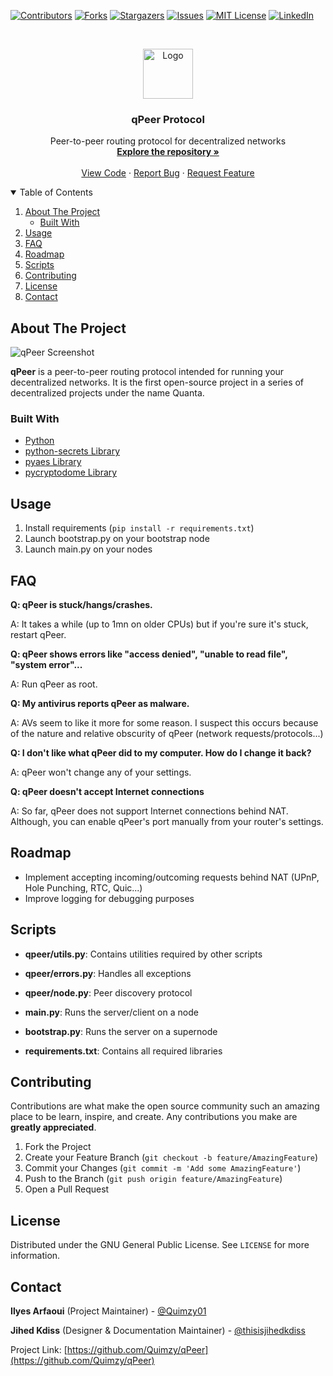 [![Contributors][contributors-shield]][contributors-url]
[![Forks][forks-shield]][forks-url]
[![Stargazers][stars-shield]][stars-url]
[![Issues][issues-shield]][issues-url]
[![MIT License][license-shield]][license-url]
[![LinkedIn][linkedin-shield]][linkedin-url]

<!-- PROJECT LOGO -->
<br />
<p align="center">
  <a href="https://github.com/Quimzy/qPeer">
    <img src="https://github.com/Quimzy/qPeer/blob/main/Pictures/Logo.png" alt="Logo" width="80" height="80">
  </a>

  <h3 align="center">qPeer Protocol</h3>

  <p align="center">
    Peer-to-peer routing protocol for decentralized networks
    <br />
    <a href="https://github.com/Quimzy/qPeer"><strong>Explore the repository »</strong></a>
    <br />
    <br />
    <a href="https://github.com/Quimzy/qPeer">View Code</a>
    ·
    <a href="https://github.com/Quimzy/qPeer/issues">Report Bug</a>
    ·
    <a href="https://github.com/Quimzy/qPeer/issues">Request Feature</a>
  </p>
</p>

<!-- TABLE OF CONTENTS -->
<details open="open">
  <summary>Table of Contents</summary>
  <ol>
    <li>
      <a href="#about-the-project">About The Project</a>
      <ul>
        <li><a href="#built-with">Built With</a></li>
      </ul>
    </li>
    <li><a href="#usage">Usage</a></li>
    <li><a href="#faq">FAQ</a></li>
    <li><a href="#roadmap">Roadmap</a></li>
      <li><a href="#scripts">Scripts</a></li>
    <li><a href="#contributing">Contributing</a></li>
    <li><a href="#license">License</a></li>
    <li><a href="#contact">Contact</a></li>
  </ol>
</details>

<!-- ABOUT THE PROJECT -->
## About The Project

![qPeer Screenshot](https://raw.githubusercontent.com/Quimzy/qPeer/main/Pictures/Screenshot.png)

<b>qPeer</b> is a peer-to-peer routing protocol intended for running your decentralized networks.
It is the first open-source project in a series of decentralized projects under the name Quanta.


### Built With

* [Python](https://www.python.org)
* [python-secrets Library](https://docs.python.org/3/library/secrets.html)
* [pyaes Library](https://pypi.org/project/pyaes/)
* [pycryptodome Library](https://pypi.org/project/pycryptodome/)

## Usage
1. Install requirements (`pip install -r requirements.txt`)
2. Launch bootstrap.py on your bootstrap node
3. Launch main.py on your nodes

## FAQ
<b>Q: qPeer is stuck/hangs/crashes.</b>

A: It takes a while (up to 1mn on older CPUs) but if you're sure it's stuck, restart qPeer.

<b>Q: qPeer shows errors like "access denied", "unable to read file", "system error"...</b>

A: Run qPeer as root.

<b>Q: My antivirus reports qPeer as malware.</b>

A: AVs seem to like it more for some reason. I suspect this occurs because of the nature and relative obscurity of qPeer (network requests/protocols...)

<b>Q: I don't like what qPeer did to my computer. How do I change it back?</b>

A: qPeer won't change any of your settings.

<b>Q: qPeer doesn't accept Internet connections</b>

A: So far, qPeer does not support Internet connections behind NAT. Although, you can enable qPeer's port manually from your router's settings.  

<!-- ROADMAP -->
## Roadmap
* Implement accepting incoming/outcoming requests behind NAT (UPnP, Hole Punching, RTC, Quic...)
* Improve logging for debugging purposes

## Scripts

* <b>qpeer/utils.py</b>: Contains utilities required by other scripts

* <b>qpeer/errors.py</b>: Handles all exceptions

* <b>qpeer/node.py</b>: Peer discovery protocol

* <b>main.py</b>: Runs the server/client on a node

* <b>bootstrap.py</b>: Runs the server on a supernode

* <b>requirements.txt</b>: Contains all required libraries

<!-- CONTRIBUTING -->
## Contributing

Contributions are what make the open source community such an amazing place to be learn, inspire, and create. Any contributions you make are **greatly appreciated**.

1. Fork the Project
2. Create your Feature Branch (`git checkout -b feature/AmazingFeature`)
3. Commit your Changes (`git commit -m 'Add some AmazingFeature'`)
4. Push to the Branch (`git push origin feature/AmazingFeature`)
5. Open a Pull Request



<!-- LICENSE -->
## License

Distributed under the GNU General Public License. See `LICENSE` for more information.



<!-- CONTACT -->
## Contact

**Ilyes Arfaoui** (Project Maintainer) - [@Quimzy01](https://twitter.com/Quimzy01)

**Jihed Kdiss** (Designer & Documentation Maintainer) - [@thisisjihedkdiss](https://facebook.com/thisisjihedkdiss)

Project Link: [https://github.com/Quimzy/qPeer](https://github.com/Quimzy/qPeer)


<!-- MARKDOWN LINKS & IMAGES -->
<!-- https://www.markdownguide.org/basic-syntax/#reference-style-links -->
[contributors-shield]: https://img.shields.io/github/contributors/Quimzy/qPeer.svg?style=for-the-badge
[contributors-url]: https://github.com/Quimzy/qPeer/graphs/contributors
[forks-shield]: https://img.shields.io/github/forks/Quimzy/qPeer.svg?style=for-the-badge
[forks-url]: https://github.com/Quimzy/qPeer/network/members
[stars-shield]: https://img.shields.io/github/stars/Quimzy/qPeer.svg?style=for-the-badge
[stars-url]: https://github.com/Quimzy/qPeer/stargazers
[issues-shield]: https://img.shields.io/github/issues/Quimzy/qPeer.svg?style=for-the-badge
[issues-url]: https://github.com/Quimzy/qPeer/issues
[license-shield]: https://img.shields.io/github/license/Quimzy/qPeer.svg?style=for-the-badge
[license-url]: https://github.com/Quimzy/qPeer/blob/master/LICENSE.txt
[linkedin-shield]: https://img.shields.io/badge/-LinkedIn-black.svg?style=for-the-badge&logo=linkedin&colorB=555
[linkedin-url]: https://linkedin.com/in/Quimzy

